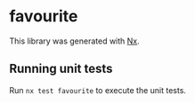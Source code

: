 # favourite

This library was generated with [Nx](https://nx.dev).

## Running unit tests

Run `nx test favourite` to execute the unit tests.
